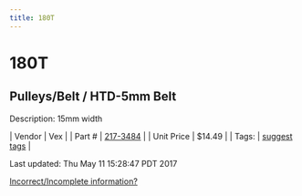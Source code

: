 ```yaml
---
title: 180T
---
```


# 180T
## Pulleys/Belt / HTD-5mm Belt
Description: 	15mm width 

| Vendor | Vex | 
| Part # | [217-3484](http://www.vexrobotics.com/vexpro/motion/belts-and-pulleys/htdbelts15.html) | 
| Unit Price | $14.49 | 
| Tags: | [suggest tags](https://docs.google.com/forms/d/e/1FAIpQLSeWyY8v3RgOty-MyWmh9U0iivNYN_molChYyS-0U-o-kOAv_g/viewform) | 

Last updated: Thu May 11 15:28:47 PDT 2017

 [Incorrect/Incomplete information?](https://docs.google.com/forms/d/e/1FAIpQLSeWyY8v3RgOty-MyWmh9U0iivNYN_molChYyS-0U-o-kOAv_g/viewform)